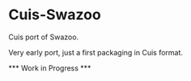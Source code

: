 Cuis-Swazoo
===========

Cuis port of Swazoo.

Very early port, just a first packaging in Cuis format.

*** Work in Progress ***